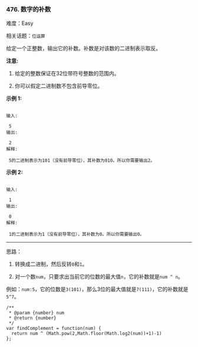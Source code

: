 ### 476. 数字的补数

难度：Easy

相关话题：`位运算`

给定一个正整数，输出它的补数。补数是对该数的二进制表示取反。



 **注意:** 





1. 给定的整数保证在32位带符号整数的范围内。

2. 你可以假定二进制数不包含前导零位。





 **示例 1:** 





```

输入:

 5
输出:

 2
解释:

 5的二进制表示为101（没有前导零位），其补数为010。所以你需要输出2。

```

 **示例 2:** 





```

输入:

 1
输出:

 0
解释:

 1的二进制表示为1（没有前导零位），其补数为0。所以你需要输出0。

```


-----

思路：

1. 转换成二进制，然后反转`0`和`1`。

2. 对一个数`num`，只要求出当前它的位数的最大值`n`，它的补数就是`num ^ n`。

例如：`num:5`，它的位数是`3(101)`，那么3位的最大值就是`7(111)`，它的补数就是`5^7`。


```
/**
 * @param {number} num
 * @return {number}
 */
var findComplement = function(num) {
  return num ^ (Math.pow(2,Math.floor(Math.log2(num))+1)-1)
};



```
